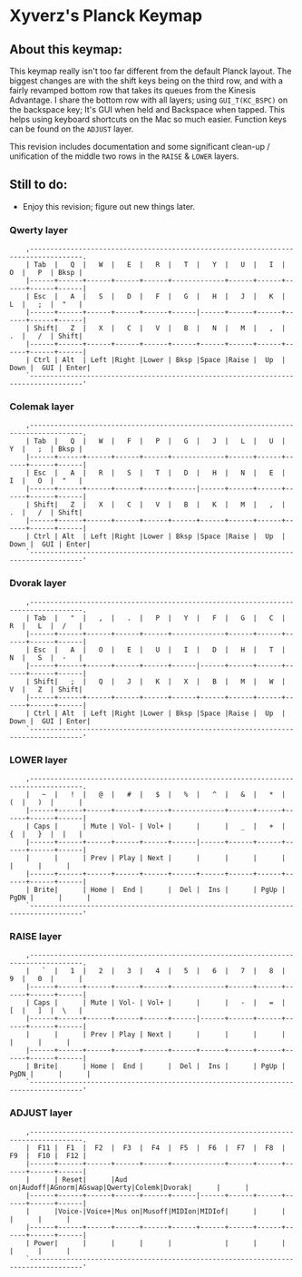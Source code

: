 # Xyverz's Planck Keymap

## About this keymap:

This keymap really isn't too far different from the default Planck layout. The biggest changes are with the shift keys being on the third row, and with a fairly revamped bottom row that takes its queues from the Kinesis Advantage. I share the bottom row with all layers; using `GUI_T(KC_BSPC)` on the backspace key; It's GUI when held and Backspace when tapped. This helps using keyboard shortcuts on the Mac so much easier. Function keys can be found on the `ADJUST` layer.

This revision includes documentation and some significant clean-up / unification of the middle two rows in the `RAISE` & `LOWER` layers.

## Still to do:

 * Enjoy this revision; figure out new things later.

### Qwerty layer

```
    ,-----------------------------------------------------------------------------------.
    | Tab  |   Q  |   W  |   E  |   R  |   T  |   Y  |   U  |   I  |   O  |   P  | Bksp |
    |------+------+------+------+------+-------------+------+------+------+------+------|
    | Esc  |   A  |   S  |   D  |   F  |   G  |   H  |   J  |   K  |   L  |   ;  |  "   |
    |------+------+------+------+------+------|------+------+------+------+------+------|
    | Shift|   Z  |   X  |   C  |   V  |   B  |   N  |   M  |   ,  |   .  |   /  | Shift|
    |------+------+------+------+------+------+------+------+------+------+------+------|
    | Ctrl | Alt  | Left |Right |Lower | Bksp |Space |Raise |  Up  | Down |  GUI | Enter|
    `-----------------------------------------------------------------------------------'
 ```
	 
### Colemak layer

```
    ,-----------------------------------------------------------------------------------.
    | Tab  |   Q  |   W  |   F  |   P  |   G  |   J  |   L  |   U  |   Y  |   ;  | Bksp |
    |------+------+------+------+------+-------------+------+------+------+------+------|
    | Esc  |   A  |   R  |   S  |   T  |   D  |   H  |   N  |   E  |   I  |   O  |  "   |
    |------+------+------+------+------+------|------+------+------+------+------+------|
    | Shift|   Z  |   X  |   C  |   V  |   B  |   K  |   M  |   ,  |   .  |   /  | Shift|
    |------+------+------+------+------+------+------+------+------+------+------+------|
    | Ctrl | Alt  | Left |Right |Lower | Bksp |Space |Raise |  Up  | Down |  GUI | Enter|
    `-----------------------------------------------------------------------------------'
 ```
	 
### Dvorak layer

```
    ,-----------------------------------------------------------------------------------.
    | Tab  |   "  |   ,  |   .  |   P  |   Y  |   F  |   G  |   C  |   R  |   L  |  /   |
    |------+------+------+------+------+-------------+------+------+------+------+------|
    | Esc  |   A  |   O  |   E  |   U  |   I  |   D  |   H  |   T  |   N  |   S  |  -   |
    |------+------+------+------+------+------|------+------+------+------+------+------|
    | Shift|   ;  |   Q  |   J  |   K  |   X  |   B  |   M  |   W  |   V  |   Z  | Shift|
    |------+------+------+------+------+------+------+------+------+------+------+------|
    | Ctrl | Alt  | Left |Right |Lower | Bksp |Space |Raise |  Up  | Down |  GUI | Enter|
    `-----------------------------------------------------------------------------------'
 ```
	 
### LOWER layer

```
    ,-----------------------------------------------------------------------------------.
    |   ~  |   !  |   @  |   #  |   $  |   %  |   ^  |   &  |   *  |   (  |   )  |      |
    |------+------+------+------+------+-------------+------+------+------+------+------|
    | Caps |      | Mute | Vol- | Vol+ |      |      |   _  |   +  |   {  |   }  |  |   |
    |------+------+------+------+------+------|------+------+------+------+------+------|
    |      |      | Prev | Play | Next |      |      |      |      |      |      |      |
    |------+------+------+------+------+------+------+------+------+------+------+------|
    | Brite|      | Home |  End |      |  Del |  Ins |      | PgUp | PgDN |      |      |
    `-----------------------------------------------------------------------------------'
 ```
	 
### RAISE layer

```
    ,-----------------------------------------------------------------------------------.
    |   `  |   1  |   2  |   3  |   4  |   5  |   6  |   7  |   8  |   9  |   0  |      |
    |------+------+------+------+------+-------------+------+------+------+------+------|
    | Caps |      | Mute | Vol- | Vol+ |      |      |   -  |   =  |   [  |   ]  |  \   |
    |------+------+------+------+------+------|------+------+------+------+------+------|
    |      |      | Prev | Play | Next |      |      |      |      |      |      |      |
    |------+------+------+------+------+------+------+------+------+------+------+------|
    | Brite|      | Home |  End |      |  Del |  Ins |      | PgUp | PgDN |      |      |
    `-----------------------------------------------------------------------------------'
 ```
	 
### ADJUST layer

```
    ,-----------------------------------------------------------------------------------.
    |  F11 |  F1  |  F2  |  F3  |  F4  |  F5  |  F6  |  F7  |  F8  |  F9  |  F10 |  F12 |
    |------+------+------+------+------+-------------+------+------+------+------+------|
    |      | Reset|      |Aud on|Audoff|AGnorm|AGswap|Qwerty|Colemk|Dvorak|      |      |
    |------+------+------+------+------+------|------+------+------+------+------+------|
    |      |Voice-|Voice+|Mus on|Musoff|MIDIon|MIDIof|      |      |      |      |      |
    |------+------+------+------+------+------+------+------+------+------+------+------|
    | Power|      |      |      |      |             |      |      |      |      |      |
    `-----------------------------------------------------------------------------------'
 ```
